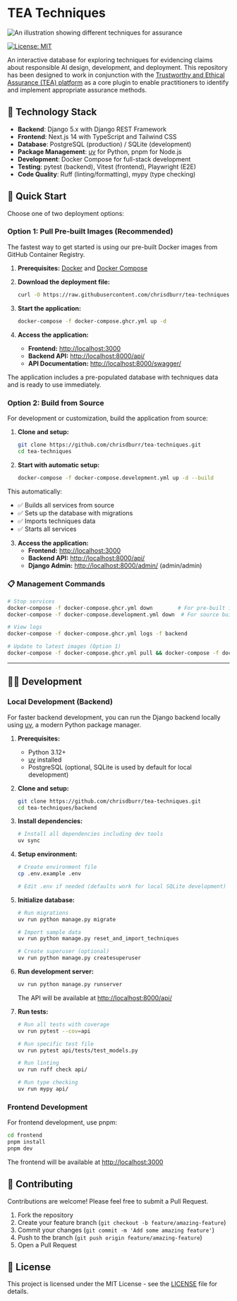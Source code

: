 # TEA Techniques

![An illustration showing different techniques for assurance](https://alan-turing-institute.github.io/turing-commons/assets/images/illustrations/trust-yellow.png)

[![License: MIT](https://img.shields.io/badge/License-MIT-blue.svg)](https://opensource.org/licenses/MIT)

An interactive database for exploring techniques for evidencing claims about responsible AI design, development, and deployment. This repository has been designed to work in conjunction with the [Trustworthy and Ethical Assurance (TEA) platform](https://assuranceplatform.azurewebsites.net/) as a core plugin to enable practitioners to identify and implement appropriate assurance methods.

## 🔧 Technology Stack

- **Backend**: Django 5.x with Django REST Framework
- **Frontend**: Next.js 14 with TypeScript and Tailwind CSS
- **Database**: PostgreSQL (production) / SQLite (development)
- **Package Management**: [uv](https://docs.astral.sh/uv/) for Python, pnpm for Node.js
- **Development**: Docker Compose for full-stack development
- **Testing**: pytest (backend), Vitest (frontend), Playwright (E2E)
- **Code Quality**: Ruff (linting/formatting), mypy (type checking)

## 🚀 Quick Start

Choose one of two deployment options:

### Option 1: Pull Pre-built Images (Recommended)

The fastest way to get started is using our pre-built Docker images from GitHub Container Registry.

1. **Prerequisites:** [Docker](https://docs.docker.com/get-docker/) and [Docker Compose](https://docs.docker.com/compose/install/)

2. **Download the deployment file:**

   ```bash
   curl -O https://raw.githubusercontent.com/chrisdburr/tea-techniques/main/docker-compose.ghcr.yml
   ```

3. **Start the application:**

   ```bash
   docker-compose -f docker-compose.ghcr.yml up -d
   ```

4. **Access the application:**
   - **Frontend:** <http://localhost:3000>
   - **Backend API:** <http://localhost:8000/api/>
   - **API Documentation:** <http://localhost:8000/swagger/>

The application includes a pre-populated database with techniques data and is ready to use immediately.

### Option 2: Build from Source

For development or customization, build the application from source:

1. **Clone and setup:**

   ```bash
   git clone https://github.com/chrisdburr/tea-techniques.git
   cd tea-techniques
   ```

2. **Start with automatic setup:**

   ```bash
   docker-compose -f docker-compose.development.yml up -d --build
   ```

This automatically:

- ✅ Builds all services from source
- ✅ Sets up the database with migrations
- ✅ Imports techniques data
- ✅ Starts all services

3. **Access the application:**
   - **Frontend:** <http://localhost:3000>  
   - **Backend API:** <http://localhost:8000/api/>
   - **Django Admin:** <http://localhost:8000/admin/> (admin/admin)

### 📋 Management Commands

```bash
# Stop services
docker-compose -f docker-compose.ghcr.yml down        # For pre-built images
docker-compose -f docker-compose.development.yml down  # For source build

# View logs
docker-compose -f docker-compose.ghcr.yml logs -f backend

# Update to latest images (Option 1)
docker-compose -f docker-compose.ghcr.yml pull && docker-compose -f docker-compose.ghcr.yml up -d
```

---

## 👨‍💻 Development

### Local Development (Backend)

For faster backend development, you can run the Django backend locally using [uv](https://docs.astral.sh/uv/), a modern Python package manager.

1. **Prerequisites:**
   - Python 3.12+
   - [uv](https://docs.astral.sh/uv/getting-started/installation/) installed
   - PostgreSQL (optional, SQLite is used by default for local development)

2. **Clone and setup:**

   ```bash
   git clone https://github.com/chrisdburr/tea-techniques.git
   cd tea-techniques/backend
   ```

3. **Install dependencies:**

   ```bash
   # Install all dependencies including dev tools
   uv sync
   ```

4. **Setup environment:**

   ```bash
   # Create environment file
   cp .env.example .env

   # Edit .env if needed (defaults work for local SQLite development)
   ```

5. **Initialize database:**

   ```bash
   # Run migrations
   uv run python manage.py migrate

   # Import sample data
   uv run python manage.py reset_and_import_techniques

   # Create superuser (optional)
   uv run python manage.py createsuperuser
   ```

6. **Run development server:**

   ```bash
   uv run python manage.py runserver
   ```

   The API will be available at <http://localhost:8000/api/>

7. **Run tests:**

   ```bash
   # Run all tests with coverage
   uv run pytest --cov=api

   # Run specific test file
   uv run pytest api/tests/test_models.py

   # Run linting
   uv run ruff check api/

   # Run type checking
   uv run mypy api/
   ```

### Frontend Development

For frontend development, use pnpm:

```bash
cd frontend
pnpm install
pnpm dev
```

The frontend will be available at <http://localhost:3000>

## 🤝 Contributing

Contributions are welcome! Please feel free to submit a Pull Request.

1. Fork the repository
2. Create your feature branch (`git checkout -b feature/amazing-feature`)
3. Commit your changes (`git commit -m 'Add some amazing feature'`)
4. Push to the branch (`git push origin feature/amazing-feature`)
5. Open a Pull Request

## 📄 License

This project is licensed under the MIT License - see the [LICENSE](LICENSE) file for details.
